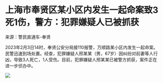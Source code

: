 # 上海市奉贤区某小区内发生一起命案致3死1伤，警方：犯罪嫌疑人已被抓获

来源：警民直通车-奉贤

2023年2月3日14时，奉贤公安分局接110报警，万顺路某小区内发生一起命案。民警迅速到场处置。经查，犯罪嫌疑人邢某某（男，67岁）因纠纷对前妻等人行凶，导致3人死亡，1人受伤。目前，犯罪嫌疑人邢某某已被警方抓获，案件正在进一步侦办中。
​​​

![](https://inews.gtimg.com/newsapp_bt/0/15642232182/1000)

